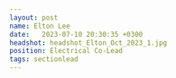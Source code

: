 ```yaml
---
layout: post
name: Elton Lee
date:   2023-07-10 20:30:35 +0300
headshot: headshot_Elton_Oct_2023_1.jpg
position: Electrical Co-Lead
tags: sectionlead 
---
```

